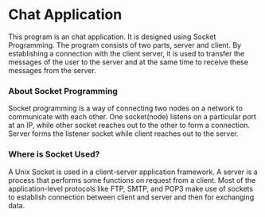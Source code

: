 # Chat Application

This program is an chat application. It is designed using Socket Programming. The program consists of two parts, server and client. By establishing a connection with the client server, it is used to transfer the messages of the user to the server and at the same time to receive these messages from the server.

### About Socket Programming

Socket programming is a way of connecting two nodes on a network to communicate with each other. One socket(node) listens on a particular port at an IP, while other socket reaches out to the other to form a connection. Server forms the listener socket while client reaches out to the server.

### Where is Socket Used?

A Unix Socket is used in a client-server application framework. A server is a process that performs some functions on request from a client. Most of the application-level protocols like FTP, SMTP, and POP3 make use of sockets to establish connection between client and server and then for exchanging data.
